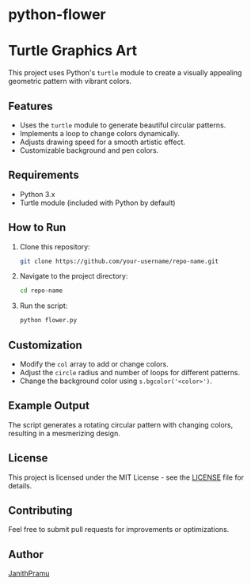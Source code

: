 # python-flower
# Turtle Graphics Art

This project uses Python's `turtle` module to create a visually appealing geometric pattern with vibrant colors.

## Features
- Uses the `turtle` module to generate beautiful circular patterns.
- Implements a loop to change colors dynamically.
- Adjusts drawing speed for a smooth artistic effect.
- Customizable background and pen colors.

## Requirements
- Python 3.x
- Turtle module (included with Python by default)

## How to Run
1. Clone this repository:
   ```bash
   git clone https://github.com/your-username/repo-name.git
   ```
2. Navigate to the project directory:
   ```bash
   cd repo-name
   ```
3. Run the script:
   ```bash
   python flower.py
   ```

## Customization
- Modify the `col` array to add or change colors.
- Adjust the `circle` radius and number of loops for different patterns.
- Change the background color using `s.bgcolor('<color>')`.

## Example Output
The script generates a rotating circular pattern with changing colors, resulting in a mesmerizing design.

## License
This project is licensed under the MIT License - see the [LICENSE](LICENSE) file for details.

## Contributing
Feel free to submit pull requests for improvements or optimizations.

## Author
[JanithPramu](https://github.com/JanithPramu)

